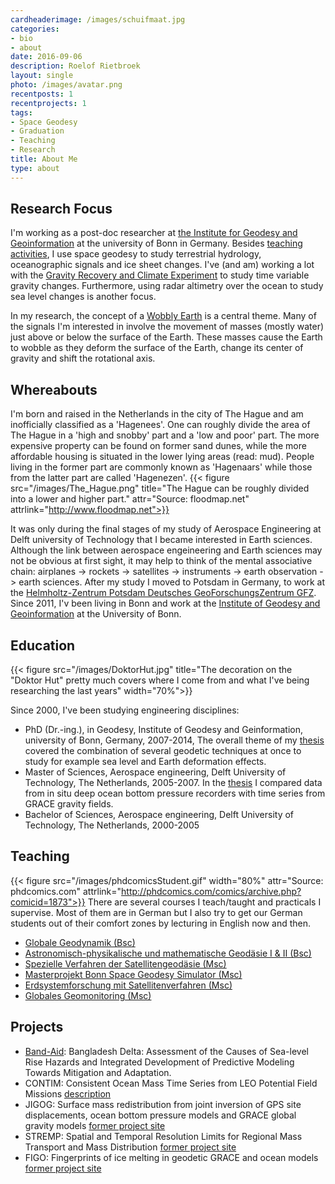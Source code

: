 ```yaml
---
cardheaderimage: /images/schuifmaat.jpg
categories:
- bio
- about
date: 2016-09-06
description: Roelof Rietbroek
layout: single
photo: /images/avatar.png
recentposts: 1
recentprojects: 1
tags:
- Space Geodesy
- Graduation
- Teaching
- Research
title: About Me
type: about
---
```


## Research Focus
I'm working as a post-doc researcher at [the Institute for Geodesy and Geoinformation](http://www.igg.uni-bonn.de) at the university of Bonn in Germany. Besides [teaching activities](#teaching), I use space geodesy to study terrestrial hydrology, oceanographic signals and ice sheet changes. I've (and am) working a lot with the [Gravity Recovery and Climate Experiment](http://grace.jpl.nasa.gov/mission/grace/) to study time variable gravity changes. Furthermore, using radar altimetry over the ocean to study sea level changes is another focus.

In my research, the concept of a [Wobbly Earth](/post/welcome) is a central theme. Many of the signals I'm interested in involve the movement of masses (mostly water) just above or below the surface of the Earth. These masses cause the Earth to wobble as they deform the surface of the Earth, change its center of gravity and shift the rotational axis. 

## Whereabouts
I'm born and raised in the Netherlands in the city of The Hague and am inofficially classified as a  'Hagenees'. One can roughly divide the area of The Hague in a 'high and snobby' part and a 'low and poor' part. The more expensive property can be found on former sand dunes, while the more affordable housing is situated in the lower lying areas (read: mud). People living in the former part are commonly known as 'Hagenaars' while those from the latter part are called 'Hagenezen'. 
{{< figure src="/images/The_Hague.png" title="The Hague can be roughly divided into a lower and higher part." attr="Source: floodmap.net" attrlink="http://www.floodmap.net">}}



It was only during the final stages of my study of Aerospace Engineering at Delft university of Technology that I became interested in Earth sciences. Although the link between aerospace engeineering and Earth sciences may not be obvious at first sight, it may help to think of the mental associative chain: airplanes -> rockets -> satellites -> instruments -> earth observation -> earth sciences. After my study I moved to Potsdam in Germany, to work at the [Helmholtz-Zentrum Potsdam Deutsches GeoForschungsZentrum GFZ](http://www.gfz-potsdam.de). Since 2011, I'v been living in Bonn and work at the [Institute of Geodesy and Geoinformation](http://www.igg.uni-bonn.de) at the University of Bonn.


## Education

{{< figure src="/images/DoktorHut.jpg" title="The decoration on the \"Doktor Hut\" pretty much covers where I come from and what I've being researching the last years" width="70%">}}

Since 2000, I've been studying engineering disciplines: 

* PhD (Dr.-ing.), in Geodesy, Institute of Geodesy and Geinformation, university of Bonn, Germany, 2007-2014, The overall theme of my [thesis](/data/rietbroekPhdThesis2014.pdf) covered the combination of several geodetic techniques at once to study for example sea level and Earth deformation effects.
* Master of Sciences, Aerospace engineering, Delft University of Technology, The Netherlands, 2005-2007. In the [thesis](/data/ae_rietbroek_2007.pdf) I compared data from in situ deep ocean bottom pressure recorders with time series from GRACE gravity fields.
* Bachelor of Sciences, Aerospace engineering, Delft University of Technology, The Netherlands, 2000-2005

## <a name="teaching"></a> Teaching
{{< figure src="/images/phdcomicsStudent.gif" width="80%" attr="Source: phdcomics.com" attrlink="http://phdcomics.com/comics/archive.php?comicid=1873">}}
There are several courses I teach/taught and practicals I supervise. Most of them are in German but I also try to get our German students out of their comfort zones by lecturing in English now and then.

* [Globale Geodynamik (Bsc)](https://www.gug.uni-bonn.de/studierende/modulbeschreibungen/20161/291_modulbeschreibung_b24_ggd_20161_160324.pdf)
* [Astronomisch-physikalische und mathematische Geodäsie I & II (Bsc)](https://www.gug.uni-bonn.de/studierende/modulbeschreibungen/20152/291-modulbeschreibung-b37-20152-151006.pdf)
* [Spezielle Verfahren der Satellitengeodäsie (Msc)](http://www.igg.uni-bonn.de/apmg/index.php?id=diskretemathe00)
* [Masterprojekt Bonn Space Geodesy Simulator (Msc)](https://www.gug.uni-bonn.de/studierende/modulbeschreibungen/20161/340-modulbeschreibung-m28-sgsb-2016-160330.pdf)
* [Erdsystemforschung mit Satellitenverfahren (Msc)](http://www.igg.uni-bonn.de/apmg/index.php?id=537)
* [Globales Geomonitoring (Msc)](https://www.gug.uni-bonn.de/studierende/modulbeschreibungen/20152/340-modulbeschreibung-m21-20152-150916.pdf)

## Projects
* [Band-Aid](/project/bandaid): Bangladesh Delta: Assessment of the Causes of Sea-level Rise Hazards and Integrated Development of Predictive Modeling Towards Mitigation and Adaptation.
* CONTIM: Consistent Ocean Mass Time Series from LEO Potential Field Missions  [description](http://gepris.dfg.de/gepris/projekt/273514821)
* JIGOG: Surface mass redistribution from joint inversion of GPS site displacements, ocean bottom pressure models and GRACE global gravity models [former project site](http://massentransporte.de/index.php?id=210)
* STREMP: Spatial and Temporal Resolution Limits for Regional Mass Transport and Mass Distribution [former project site](http://massentransporte.de/index.php?id=199)
* FIGO: Fingerprints of ice melting in geodetic GRACE and ocean models [former project site](http://massentransporte.de/index.php?id=214)

